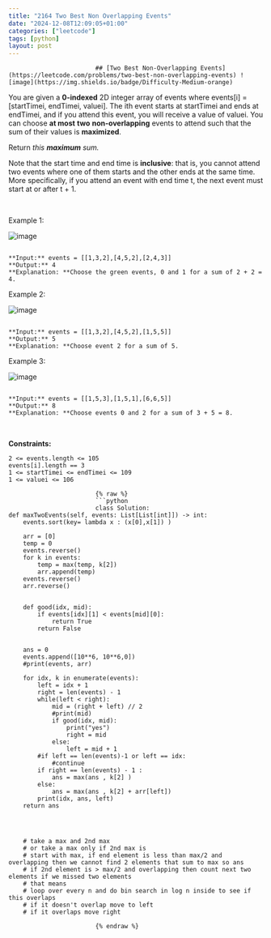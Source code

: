 ```yaml
---
title: "2164 Two Best Non Overlapping Events"
date: "2024-12-08T12:09:05+01:00"
categories: ["leetcode"]
tags: [python]
layout: post
---
```



                            ## [Two Best Non-Overlapping Events](https://leetcode.com/problems/two-best-non-overlapping-events) ![image](https://img.shields.io/badge/Difficulty-Medium-orange)

You are given a **0-indexed** 2D integer array of events where events[i] = [startTimei, endTimei, valuei]. The ith event starts at startTimei and ends at endTimei, and if you attend this event, you will receive a value of valuei. You can choose **at most** **two** **non-overlapping** events to attend such that the sum of their values is **maximized**.

Return *this **maximum** sum.*

Note that the start time and end time is **inclusive**: that is, you cannot attend two events where one of them starts and the other ends at the same time. More specifically, if you attend an event with end time t, the next event must start at or after t + 1.

 

Example 1:

![image](https://assets.leetcode.com/uploads/2021/09/21/picture5.png)
```

**Input:** events = [[1,3,2],[4,5,2],[2,4,3]]
**Output:** 4
**Explanation: **Choose the green events, 0 and 1 for a sum of 2 + 2 = 4.

```

Example 2:

![image](https://assets.leetcode.com/uploads/2021/09/21/picture1.png)
```

**Input:** events = [[1,3,2],[4,5,2],[1,5,5]]
**Output:** 5
**Explanation: **Choose event 2 for a sum of 5.

```

Example 3:

![image](https://assets.leetcode.com/uploads/2021/09/21/picture3.png)
```

**Input:** events = [[1,5,3],[1,5,1],[6,6,5]]
**Output:** 8
**Explanation: **Choose events 0 and 2 for a sum of 3 + 5 = 8.
```

 

**Constraints:**

	2 <= events.length <= 105
	events[i].length == 3
	1 <= startTimei <= endTimei <= 109
	1 <= valuei <= 106

                            {% raw %}
                            ```python
                            class Solution:
    def maxTwoEvents(self, events: List[List[int]]) -> int:
        events.sort(key= lambda x : (x[0],x[1]) )

        arr = [0]
        temp = 0
        events.reverse()
        for k in events:
            temp = max(temp, k[2])
            arr.append(temp)
        events.reverse()
        arr.reverse()
        
        
        def good(idx, mid):
            if events[idx][1] < events[mid][0]:
                return True
            return False


        ans = 0
        events.append([10**6, 10**6,0])
        #print(events, arr)

        for idx, k in enumerate(events):
            left = idx + 1
            right = len(events) - 1
            while(left < right):
                mid = (right + left) // 2
                #print(mid)
                if good(idx, mid):
                    print("yes")
                    right = mid
                else:
                    left = mid + 1
            #if left == len(events)-1 or left == idx:
                #continue
            if right == len(events) - 1 :
                ans = max(ans , k[2] )
            else:
                ans = max(ans , k[2] + arr[left])
            print(idx, ans, left)
        return ans
            
        


        # take a max and 2nd max
        # or take a max only if 2nd max is
        # start with max, if end element is less than max/2 and overlapping then we cannot find 2 elements that sum to max so ans
        # if 2nd element is > max/2 and overlapping then count next two elements if we missed two elements
        # that means 
        # loop over every n and do bin search in log n inside to see if this overlaps 
        # if it doesn't overlap move to left 
        # if it overlaps move right

                            {% endraw %}
                            